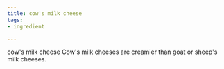```yaml
---
title: cow's milk cheese
tags:
- ingredient

---
```

cow's milk cheese Cow's milk cheeses are creamier than goat or sheep's milk cheeses.
